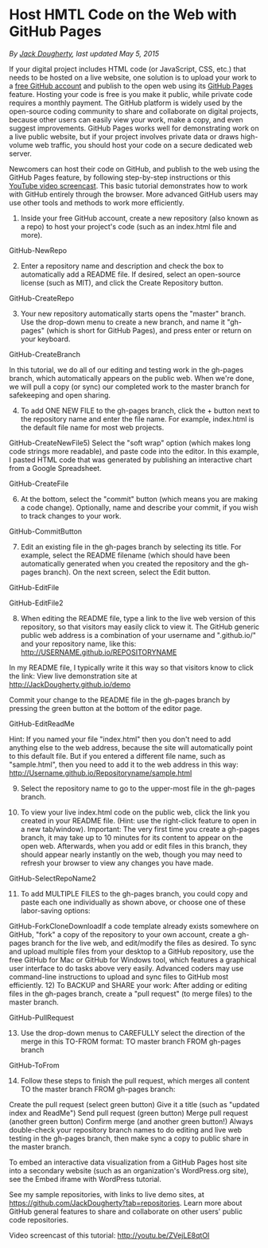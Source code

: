 # Host HMTL Code on the Web with GitHub Pages

*By [Jack Dougherty](introduction/contact.md), last updated May 5, 2015*

If your digital project includes HTML code (or JavaScript, CSS, etc.) that needs to be hosted on a live website, one solution is to upload your work to a [free GitHub account](https://github.com/) and publish to the open web using its [GitHub Pages](https://help.github.com/articles/what-are-github-pages) feature. Hosting your code is free is you make it public, while private code requires a monthly payment. The GitHub platform is widely used by the open-source coding community to share and collaborate on digital projects, because other users can easily view your work, make a copy, and even suggest improvements. GitHub Pages works well for demonstrating work on a live public website, but if your project involves private data or draws high-volume web traffic, you should host your code on a secure dedicated web server.

Newcomers can host their code on GitHub, and publish to the web using the GitHub Pages feature, by following step-by-step instructions or this [YouTube video screencast](http://youtu.be/ZVejLE8qtOI). This basic tutorial demonstrates how to work with GitHub entirely through the browser. More advanced GitHub users may use other tools and methods to work more efficiently.

1) Inside your free GitHub account, create a new repository (also known as a repo) to host your project's code (such as an index.html file and more).

GitHub-NewRepo

2) Enter a repository name and description and check the box to automatically add a README file. If desired, select an open-source license (such as MIT), and click the Create Repository button.

GitHub-CreateRepo

3) Your new repository automatically starts opens the "master" branch. Use the drop-down menu to create a new branch, and name it "gh-pages" (which is short for GitHub Pages), and press enter or return on your keyboard.

GitHub-CreateBranch

In this tutorial, we do all of our editing and testing work in the gh-pages branch, which automatically appears on the public web. When we're done, we will pull a copy (or sync) our completed work to the master branch for safekeeping and open sharing.

4) To add ONE NEW FILE to the gh-pages branch, click the + button next to the repository name and enter the file name. For example, index.html is the default file name for most web projects.

GitHub-CreateNewFile5) Select the "soft wrap" option (which makes long code strings more readable), and paste code into the editor. In this example, I pasted HTML code that was generated by publishing an interactive chart from a Google Spreadsheet.

GitHub-CreateFile

6) At the bottom, select the "commit" button (which means you are making a code change). Optionally, name and describe your commit, if you wish to track changes to your work.

GitHub-CommitButton

7) Edit an existing file in the gh-pages branch by selecting its title. For example, select the README filename (which should have been automatically generated when you created the repository and the gh-pages branch). On the next screen, select the Edit button.

GitHub-EditFile

GitHub-EditFile2

8) When editing the README file, type a link to the live web version of this repository, so that visitors may easily click to view it. The GitHub generic public web address is a combination of your username and ".github.io/" and your repository name, like this: http://USERNAME.github.io/REPOSITORYNAME

In my README file, I typically write it this way so that visitors know to click the link:
View live demonstration site at http://JackDougherty.github.io/demo

Commit your change to the README file in the gh-pages branch by pressing the green button at the bottom of the editor page.

GitHub-EditReadMe

Hint: If you named your file "index.html" then you don't need to add anything else to the web address, because the site will automatically point to this default file. But if you entered a different file name, such as "sample.html", then you need to add it to the web address in this way:  http://Username.github.io/Repositoryname/sample.html

9) Select the repository name to go to the upper-most file in the gh-pages branch.

10) To view your live index.html code on the public web, click the link you created in your README file. (Hint: use the right-click feature to open in a new tab/window). Important: The very first time you create a gh-pages branch, it may take up to 10 minutes for its content to appear on the open web. Afterwards, when you add or edit files in this branch, they should appear nearly instantly on the web, though you may need to refresh your browser to view any changes you have made.

GitHub-SelectRepoName2

11) To add MULTIPLE FILES to the gh-pages branch, you could copy and paste each one individually as shown above, or choose one of these labor-saving options:

GitHub-ForkCloneDownloadIf a code template already exists somewhere on GitHub, "fork" a copy of the repository to your own account, create a gh-pages branch for the live web, and edit/modify the files as desired.
To sync and upload multiple files from your desktop to a GitHub repository, use the free GitHub for Mac or GitHub for Windows tool, which features a graphical user interface to do tasks above very easily.
Advanced coders may use command-line instructions to upload and sync files to GitHub most efficiently.
12) To BACKUP and SHARE your work: After adding or editing files in the gh-pages branch, create a "pull request" (to merge files) to the master branch.

GitHub-PullRequest

13) Use the drop-down menus to CAREFULLY select the direction of the merge in this TO-FROM format:
TO master branch FROM gh-pages branch

GitHub-ToFrom

14) Follow these steps to finish the pull request, which merges all content TO the master branch FROM gh-pages branch:

Create the pull request (select green button)
Give it a title (such as "updated index and ReadMe")
Send pull request (green button)
Merge pull request (another green button)
Confirm merge (and another green button!)
Always double-check your repository branch names to do editing and live web testing in the gh-pages branch, then make sync a copy to public share in the master branch.

To embed an interactive data visualization from a GitHub Pages host site into a secondary website (such as an organization's WordPress.org site), see the Embed iframe with WordPress tutorial.

See my sample repositories, with links to live demo sites, at https://github.com/JackDougherty?tab=repositories. Learn more about GitHub general features to share and collaborate on other users' public code repositories.

Video screencast of this tutorial:
http://youtu.be/ZVejLE8qtOI